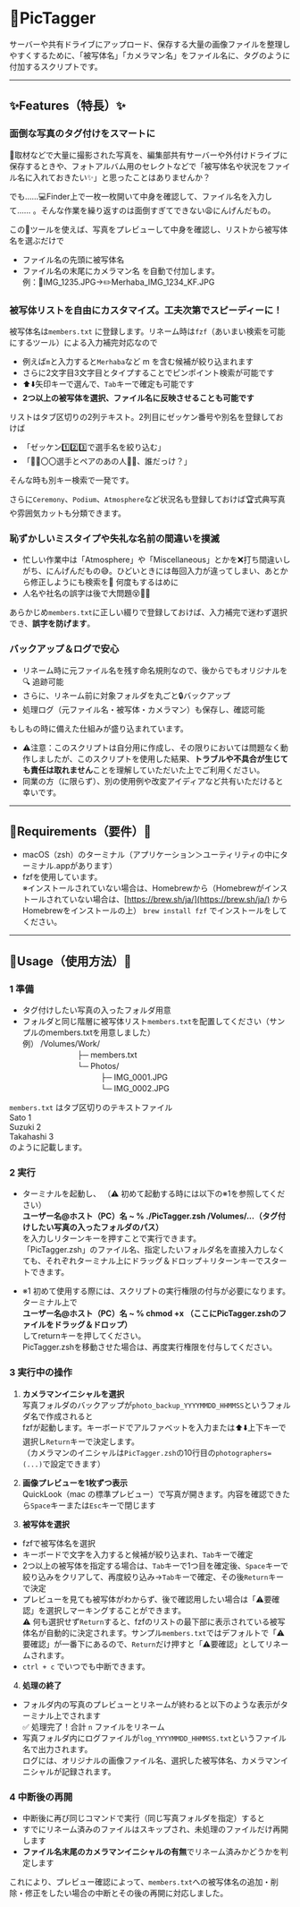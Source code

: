 # 📸PicTagger

サーバーや共有ドライブにアップロード、保存する大量の画像ファイルを整理しやすくするために、「被写体名」「カメラマン名」をファイル名に、タグのように付加するスクリプトです。 

---

## ✨Features（特長）✨

### 面倒な写真のタグ付けをスマートに
📂取材などで大量に撮影された写真を、編集部共有サーバーや外付けドライブに保存するときや、フォトアルバム用のセレクトなどで「被写体名や状況をファイル名に入れておきたい✨️」と思ったことはありませんか？ 

でも……💻️Finder上で一枚一枚開いて中身を確認して、ファイル名を入力して…… 。そんな作業を繰り返すのは面倒すぎてできない😩にんげんだもの。

この🔧ツールを使えば、写真をプレビューして中身を確認し、リストから被写体名を選ぶだけで
- ファイル名の先頭に被写体名
- ファイル名の末尾にカメラマン名
を自動で付加します。  
例：📸IMG_1235.JPG→✏️Merhaba_IMG_1234_KF.JPG

### 被写体リストを自由にカスタマイズ。工夫次第でスピーディーに！
被写体名は`members.txt` に登録します。リネーム時は`fzf`（あいまい検索を可能にするツール）による入力補完対応なので  
- 例えば`m`と入力すると`Merhaba`など m を含む候補が絞り込まれます
- さらに2文字目3文字目とタイプすることでピンポイント検索が可能です
- ⬆️⬇️矢印キーで選んで、`Tab`キーで確定も可能です
- **2つ以上の被写体を選択、ファイル名に反映させることも可能です**

リストはタブ区切りの2列テキスト。2列目にゼッケン番号や別名を登録しておけば
- 「ゼッケン1️⃣2️⃣3️⃣で選手名を絞り込む」
- 「🏃‍♀️〇〇選手とペアのあの人🏃‍♂️、誰だっけ？」

そんな時も別キー検索で一発です。

さらに`Ceremony`、`Podium`、`Atmosphere`など状況名も登録しておけば🏆式典写真や雰囲気カットも分類できます。

### 恥ずかしいミスタイプや失礼な名前の間違いを撲滅
- 忙しい作業中は「Atmosphere」や「Miscellaneous」とかを❌打ち間違いしがち、にんげんだもの😅。ひどいときには毎回入力が違ってしまい、あとから修正しようにも検索を🤯 何度もするはめに
- 人名や社名の誤字は後で大問題😵🚨🔥

あらかじめ`members.txt`に正しい綴りで登録しておけば、入力補完で迷わず選択でき、**誤字を防げます**。

### バックアップ＆ログで安心
- リネーム時に元ファイル名を残す命名規則なので、後からでもオリジナルを🔍 追跡可能
- さらに、リネーム前に対象フォルダを丸ごと🔒バックアップ
- 処理ログ（元ファイル名・被写体・カメラマン）も保存し、確認可能

もしもの時に備えた仕組みが盛り込まれています。

- ⚠️注意：このスクリプトは自分用に作成し、その限りにおいては問題なく動作しましたが、このスクリプトを使用した結果、**トラブルや不具合が生じても責任は取れません**ことを理解していただいた上でご利用ください。
- 同業の方（に限らず）、別の使用例や改変アイディアなど共有いただけると幸いです。

---

## 🔧Requirements（要件）🔧

- macOS（zsh）のターミナル（アプリケーション＞ユーティリティの中にターミナル.appがあります）
- fzfを使用しています。  
※インストールされていない場合は、Homebrewから（Homebrewがインストールされていない場合は、[https://brew.sh/ja/](https://brew.sh/ja/) からHomebrewをインストールの上） `brew install fzf` でインストールをしてください。

---

## 🚀Usage（使用方法）🚀
### 1 準備
- タグ付けしたい写真の入ったフォルダ用意
- フォルダと同じ階層に被写体リスト`members.txt`を配置してください（サンプルのmembers.txtを用意しました）  
例） /Volumes/Work/  
　　　　　　　├─ members.txt  
　　　　　　　└─ Photos/  
　　　　　　　　　　├─ IMG_0001.JPG  
　　　　　　　　　　└─ IMG_0002.JPG

`members.txt` はタブ区切りのテキストファイル  
Sato	1  
Suzuki	2  
Takahashi	3  
のように記載します。

### 2 実行
- ターミナルを起動し、  （⚠️ 初めて起動する時には以下の※1を参照してください）  
**ユーザー名@ホスト（PC）名 ~ % ./PicTagger.zsh /Volumes/...（タグ付けしたい写真の入ったフォルダのパス）**  
を入力しリターンキーを押すことで実行できます。  
「PicTagger.zsh」のファイル名、指定したいフォルダ名を直接入力しなくても、それぞれターミナル上にドラッグ＆ドロップ＋リターンキーでスタートできます。

- ※1 初めて使用する際には、スクリプトの実行権限の付与が必要になります。ターミナル上で  
**ユーザー名@ホスト（PC）名 ~ % chmod +x （ここにPicTagger.zshのファイルをドラッグ＆ドロップ）**  
してreturnキーを押してください。  
PicTagger.zshを移動させた場合は、再度実行権限を付与してください。

### 3 実行中の操作
1. **カメラマンイニシャルを選択**  
写真フォルダのバックアップが`photo_backup_YYYYMMDD_HHMMSS`というフォルダ名で作成されると  
fzfが起動します。キーボードでアルファベットを入力または⬆️⬇️上下キーで選択し`Return`キーで決定します。  
（カメラマンのイニシャルは`PicTagger.zsh`の10行目の`photographers= (...)`で設定できます）

2. **画像プレビューを1枚ずつ表示**  
QuickLook（mac の標準プレビュー）で写真が開きます。内容を確認できたら`Space`キーまたは`Esc`キーで閉じます

3. **被写体を選択**  
- fzfで被写体名を選択
- キーボードで文字を入力すると候補が絞り込まれ、`Tab`キーで確定
- 2つ以上の被写体を指定する場合は、`Tab`キーで1つ目を確定後、`Space`キーで絞り込みをクリアして、再度絞り込み→`Tab`キーで確定、その後`Return`キーで決定
- プレビューを見ても被写体がわからず、後で確認用したい場合は「⚠️要確認」を選択しマーキングすることができます。  
⚠️ 何も選択せず`Return`すると、fzfのリストの最下部に表示されている被写体名が自動的に決定されます。サンプル`members.txt`ではデフォルトで「⚠️要確認」が一番下にあるので、`Return`だけ押すと「⚠️要確認」としてリネームされます。
- `ctrl + c` でいつでも中断できます。

4. **処理の終了**
- フォルダ内の写真のプレビューとリネームが終わると以下のような表示がターミナル上でされます  
✅ 処理完了！合計 `n` ファイルをリネーム  
- 写真フォルダ内にログファイルが`log_YYYYMMDD_HHMMSS.txt`というファイル名で出力されます。  
ログには、オリジナルの画像ファイル名、選択した被写体名、カメラマンイニシャルが記録されます。

### 4 中断後の再開
- 中断後に再び同じコマンドで実行（同じ写真フォルダを指定）すると
- すでにリネーム済みのファイルはスキップされ、未処理のファイルだけ再開します
- **ファイル名末尾のカメラマンイニシャルの有無**でリネーム済みかどうかを判定します

これにより、プレビュー確認によって、`members.txt`への被写体名の追加・削除・修正をしたい場合の中断とその後の再開に対応しました。

